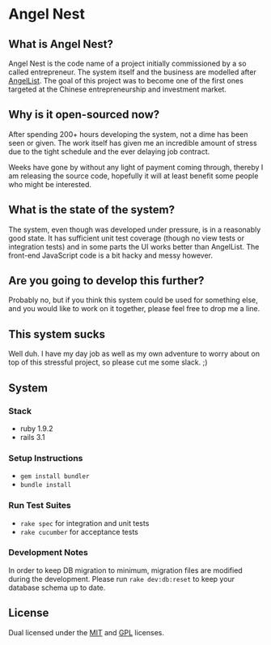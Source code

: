 # Angel Nest

## What is Angel Nest?

Angel Nest is the code name of a project initially commissioned by a so called entrepreneur. The system itself and the business are modelled after [AngelList](http://angel.co/). The goal of this project was to become one of the first ones targeted at the Chinese entrepreneurship and investment market.

## Why is it open-sourced now?

After spending 200+ hours developing the system, not a dime has been seen or given. The work itself has given me an incredible amount of stress due to the tight schedule and the ever delaying job contract.

Weeks have gone by without any light of payment coming through, thereby I am releasing the source code, hopefully it will at least benefit some people who might be interested.

## What is the state of the system?

The system, even though was developed under pressure, is in a reasonably good state. It has sufficient unit test coverage (though no view tests or integration tests) and in some parts the UI works better than AngelList. The front-end JavaScript code is a bit hacky and messy however.

## Are you going to develop this further?

Probably no, but if you think this system could be used for something else, and you would like to work on it together, please feel free to drop me a line.

## This system sucks

Well duh. I have my day job as well as my own adventure to worry about on top of this stressful project, so please cut me some slack. ;)

## System

### Stack

- ruby 1.9.2
- rails 3.1

### Setup Instructions

- `gem install bundler`
- `bundle install`

### Run Test Suites

- `rake spec` for integration and unit tests
- `rake cucumber` for acceptance tests

### Development Notes

In order to keep DB migration to minimum, migration files are modified during the development. Please run `rake dev:db:reset` to keep your database schema up to date.

## License

Dual licensed under the [MIT](http://www.opensource.org/licenses/mit-license.php) and [GPL](http://www.gnu.org/licenses/gpl.html) licenses.
